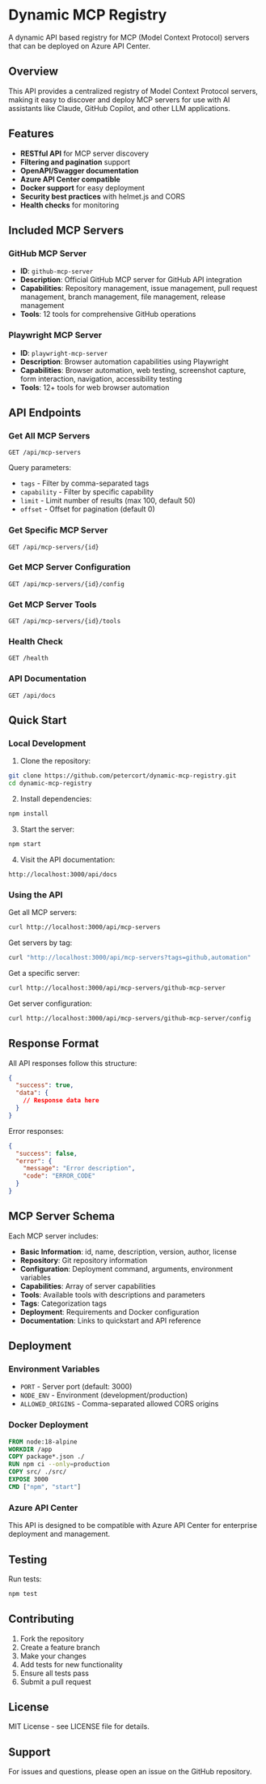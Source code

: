 # Dynamic MCP Registry

A dynamic API based registry for MCP (Model Context Protocol) servers that can be deployed on Azure API Center.

## Overview

This API provides a centralized registry of Model Context Protocol servers, making it easy to discover and deploy MCP servers for use with AI assistants like Claude, GitHub Copilot, and other LLM applications.

## Features

- **RESTful API** for MCP server discovery
- **Filtering and pagination** support
- **OpenAPI/Swagger documentation**
- **Azure API Center compatible**
- **Docker support** for easy deployment
- **Security best practices** with helmet.js and CORS
- **Health checks** for monitoring

## Included MCP Servers

### GitHub MCP Server
- **ID**: `github-mcp-server`
- **Description**: Official GitHub MCP server for GitHub API integration
- **Capabilities**: Repository management, issue management, pull request management, branch management, file management, release management
- **Tools**: 12 tools for comprehensive GitHub operations

### Playwright MCP Server  
- **ID**: `playwright-mcp-server`
- **Description**: Browser automation capabilities using Playwright
- **Capabilities**: Browser automation, web testing, screenshot capture, form interaction, navigation, accessibility testing
- **Tools**: 12+ tools for web browser automation

## API Endpoints

### Get All MCP Servers
```
GET /api/mcp-servers
```

Query parameters:
- `tags` - Filter by comma-separated tags
- `capability` - Filter by specific capability  
- `limit` - Limit number of results (max 100, default 50)
- `offset` - Offset for pagination (default 0)

### Get Specific MCP Server
```
GET /api/mcp-servers/{id}
```

### Get MCP Server Configuration
```
GET /api/mcp-servers/{id}/config
```

### Get MCP Server Tools
```
GET /api/mcp-servers/{id}/tools
```

### Health Check
```
GET /health
```

### API Documentation
```
GET /api/docs
```

## Quick Start

### Local Development

1. Clone the repository:
```bash
git clone https://github.com/petercort/dynamic-mcp-registry.git
cd dynamic-mcp-registry
```

2. Install dependencies:
```bash
npm install
```

3. Start the server:
```bash
npm start
```

4. Visit the API documentation:
```
http://localhost:3000/api/docs
```

### Using the API

Get all MCP servers:
```bash
curl http://localhost:3000/api/mcp-servers
```

Get servers by tag:
```bash
curl "http://localhost:3000/api/mcp-servers?tags=github,automation"
```

Get a specific server:
```bash
curl http://localhost:3000/api/mcp-servers/github-mcp-server
```

Get server configuration:
```bash
curl http://localhost:3000/api/mcp-servers/github-mcp-server/config
```

## Response Format

All API responses follow this structure:

```json
{
  "success": true,
  "data": {
    // Response data here
  }
}
```

Error responses:
```json
{
  "success": false,
  "error": {
    "message": "Error description",
    "code": "ERROR_CODE"
  }
}
```

## MCP Server Schema

Each MCP server includes:

- **Basic Information**: id, name, description, version, author, license
- **Repository**: Git repository information
- **Configuration**: Deployment command, arguments, environment variables
- **Capabilities**: Array of server capabilities
- **Tools**: Available tools with descriptions and parameters
- **Tags**: Categorization tags
- **Deployment**: Requirements and Docker configuration
- **Documentation**: Links to quickstart and API reference

## Deployment

### Environment Variables

- `PORT` - Server port (default: 3000)
- `NODE_ENV` - Environment (development/production)
- `ALLOWED_ORIGINS` - Comma-separated allowed CORS origins

### Docker Deployment

```dockerfile
FROM node:18-alpine
WORKDIR /app
COPY package*.json ./
RUN npm ci --only=production
COPY src/ ./src/
EXPOSE 3000
CMD ["npm", "start"]
```

### Azure API Center

This API is designed to be compatible with Azure API Center for enterprise deployment and management.

## Testing

Run tests:
```bash
npm test
```

## Contributing

1. Fork the repository
2. Create a feature branch
3. Make your changes
4. Add tests for new functionality
5. Ensure all tests pass
6. Submit a pull request

## License

MIT License - see LICENSE file for details.

## Support

For issues and questions, please open an issue on the GitHub repository.

